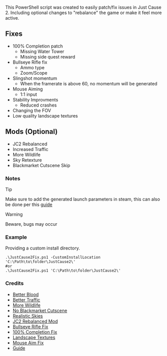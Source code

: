 This PowerShell script was created to easily patch/fix issues in Just Cause 2. Including optional changes to "rebalance" the game or make it feel more active.

## Fixes

- 100% Completion patch
  - Missing Water Tower
  - Missing side quest reward
- Bullseye Rifle fix
  - Ammo type
  - Zoom/Scope
- Slingshot momentum
  - When the framerate is above 60, no momentum will be generated
- Mouse Aiming
  - 1:1 input
- Stability Improvments
  - Reduced crashes
- Changing the FOV
- Low quality landscape textures

## Mods (Optional)

- JC2 Rebalanced
- Increased Traffic
- More Wildlife
- Sky Retexture
- Blackmarket Cutscene Skip

### Notes

> [!TIP]
> Make sure to add the generated launch parameters in steam, this can also be done per this [guide](https://www.digitalcitizen.life/shortcut-arguments-parameters-windows/)

> [!WARNING]
> Beware, bugs may occur

### Example

Providing a custom install directory.

```
.\JustCause2Fix.ps1 -CustomInstallLocation 'C:\Path\to\folder\JustCause2\'
#or
.\JustCause2Fix.ps1 'C:\Path\to\folder\JustCause2\'
```

### Credits

- [Better Blood](https://videogamemods.com/justcause2/mods/better-blood-mod/)
- [Better Traffic](https://videogamemods.com/justcause2/mods/traffic-control/)
- [More Wildlife](https://videogamemods.com/justcause2/mods/improved-creatures-1-2/)
- [No Blackmarket Cutscene](https://videogamemods.com/justcause2/mods/no-blackmarket-cutscenes-v2/)
- [Realistic Skies](https://videogamemods.com/justcause2/mods/realistic-sky-and-cloud-v-1/)
- [JC2 Rebalanced Mod](https://videogamemods.com/justcause2/mods/jc2-rebalanced-v1-02/)
- [Bullseye Rifle Fix](https://videogamemods.com/justcause2/mods/bullseye-rifle-fix/)
- [100% Completion Fix](https://videogamemods.com/justcause2/mods/100-percent-completion/)
- [Landscape Textures](https://videogamemods.com/justcause2/mods/sharper-landscape-textures/)
- [Mouse Aim Fix](https://videogamemods.com/justcause2/mods/mouse-aiming-fix-negative-acceleration/)
- [Guide](https://www.pcgamingwiki.com/wiki/Just_Cause_2)
